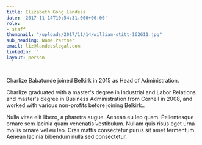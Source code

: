 ```yaml
---
title: Elizabeth Gong Landess
date: '2017-11-14T10:54:31.000+00:00'
role:
- staff
thumbnail: "/uploads/2017/11/14/william-stitt-162611.jpg"
sub_heading: Name Partner
email: liz@landesslegal.com
linkedin: ''
layout: person

---
```

Charlize Babatunde joined Belkirk in 2015 as Head of Administration.

Charlize graduated with a master's degree in Industrial and Labor Relations and master's degree in Business Administration from Cornell in 2008, and worked with various non-profits before joining Belkirk..

Nulla vitae elit libero, a pharetra augue. Aenean eu leo quam. Pellentesque ornare sem lacinia quam venenatis vestibulum. Nullam quis risus eget urna mollis ornare vel eu leo. Cras mattis consectetur purus sit amet fermentum. Aenean lacinia bibendum nulla sed consectetur.